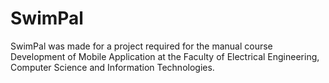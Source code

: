 # SwimPal

SwimPal was made for a project required for the manual course Development of Mobile Application at the Faculty of Electrical Engineering, Computer Science and Information Technologies.
